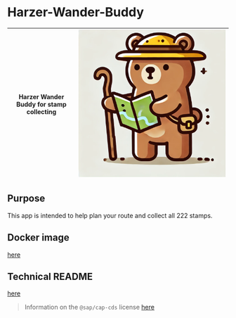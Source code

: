 # Harzer-Wander-Buddy


|Harzer Wander Buddy for stamp collecting|![Logo](https://raw.githubusercontent.com/JanTristanH/harzer-wander-buddy-website/main/images/BuddyWithMap.webp)|
|-----|-----|

## Purpose

This app is intended to help plan your route and collect all 222 stamps.

## Docker image

[here](https://github.com/JanTristanH/harzer-wander-buddy/pkgs/container/hwb)

## Technical README

[here](./backend/hwb/README.md)

> Information on the `@sap/cap-cds` license [here](https://answers.sap.com/questions/13018451/cap-runtime-license.html)

